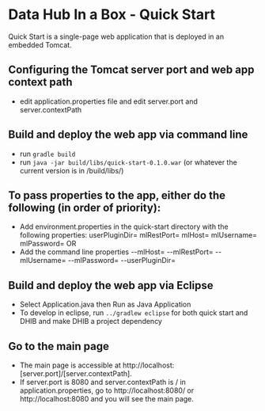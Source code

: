 # Data Hub In a Box - Quick Start

Quick Start is a single-page web application that is deployed in an embedded Tomcat. 

## Configuring the Tomcat server port and web app context path
- edit application.properties file and edit server.port and server.contextPath

## Build and deploy the web app via command line
- run ```gradle build```
- run ```java -jar build/libs/quick-start-0.1.0.war``` (or whatever the current version is in /build/libs/)


## To pass properties to the app, either do the following (in order of priority):
- Add environment.properties in the quick-start directory with the following properties:
userPluginDir=<userPluginDir>
mlRestPort=<host>
mlHost=<port>
mlUsername=<username>
mlPassword=<password>
OR
- Add the command line properties --mlHost=<host> --mlRestPort=<port> --mlUsername=<username> --mlPassword=<password> --userPluginDir=<userPluginDir>


## Build and deploy the web app via Eclipse
- Select Application.java then Run as Java Application
- To develop in eclipse, run ```../gradlew eclipse``` for both quick start and DHIB and make DHIB a project dependency

## Go to the main page
- The main page is accessible at http://localhost:[server.port]/[server.contextPath].
- If server.port is 8080 and server.contextPath is / in application.properties, go to http://localhost:8080/ or http://localhost:8080 and you will see the main page.
